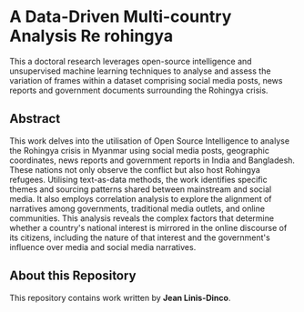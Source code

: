 # A Data-Driven Multi-country Analysis Re rohingya

This a doctoral research leverages open-source intelligence and unsupervised machine learning techniques to analyse and assess the variation of frames within a dataset comprising social media posts, news reports and government documents surrounding the Rohingya crisis.

## Abstract

This work delves into the utilisation of Open Source Intelligence to analyse the Rohingya crisis in Myanmar using social media posts, geographic coordinates, news reports and government reports in India and Bangladesh. These nations not only observe the conflict but also host Rohingya refugees. Utilising text-as-data methods, the work identifies specific themes and sourcing patterns shared between mainstream and social media. It also employs correlation analysis to explore the alignment of narratives among governments, traditional media outlets, and online communities. This analysis reveals the complex factors that determine whether a country's national interest is mirrored in the online discourse of its citizens, including the nature of that interest and the government's influence over media and social media narratives.
## About this Repository

This repository contains work written by **Jean Linis-Dinco**.
